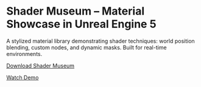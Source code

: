 # Shader Museum – Material Showcase in Unreal Engine 5
A stylized material library demonstrating shader techniques: world position blending, custom nodes, and dynamic masks. Built for real-time environments.


[Download Shader Museum](https://drive.google.com/file/d/1Nev1vHF60YAL_g4FdMCo_1pdrrC7iNMC/view?usp=sharing)

[Watch Demo](https://www.youtube.com/watch?v=nM8JP8WUXRo&ab_channel=AleksanderJarema)

